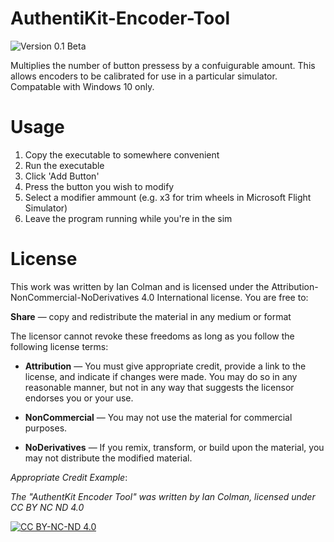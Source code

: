 # AuthentiKit-Encoder-Tool
![Version 0.1 Beta](https://img.shields.io/badge/Version-0.1--beta-blue)

Multiplies the number of button pressess by a confuigurable amount. This allows encoders to be calibrated for use in a particular simulator. Compatable with Windows 10 only.

# Usage

1. Copy the executable to somewhere convenient
2. Run the executable
3. Click 'Add Button'
4. Press the button you wish to modify
5. Select a modifier ammount (e.g. x3 for trim wheels in Microsoft Flight Simulator)
6. Leave the program running while you're in the sim

# License

This work was written by Ian Colman and is licensed under the Attribution-NonCommercial-NoDerivatives 4.0 International license. You are free to:

**Share** — copy and redistribute the material in any medium or format

The licensor cannot revoke these freedoms as long as you follow the following license terms:

* **Attribution** — You must give appropriate credit, provide a link to the license, and indicate if changes were made. You may do so in any reasonable manner, but not in any way that suggests the licensor endorses you or your use.

* **NonCommercial** — You may not use the material for commercial purposes.

* **NoDerivatives** — If you remix, transform, or build upon the material, you may not distribute the modified material. 

*Appropriate Credit Example*:

*The "AuthentKit Encoder Tool" was written by Ian Colman, licensed under CC BY NC ND 4.0*

[![CC BY-NC-ND 4.0][cc-by-nc-nd-image]][cc-by-nc-nd]

[cc-by-nc-nd]: http://creativecommons.org/licenses/by-nc-nd/4.0/
[cc-by-nc-nd-image]: https://licensebuttons.net/l/by-nc-nd/4.0/88x31.png
[cc-by-nc-nd-shield]: https://img.shields.io/badge/License-CC%20BY%20NC%20ND%204.0-lightgrey.svg
